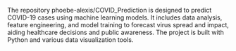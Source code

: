 The repository phoebe-alexis/COVID_Prediction is designed to predict COVID-19 cases using machine learning models. It includes data analysis, feature engineering, and model training to forecast virus spread and impact, aiding healthcare decisions and public awareness. The project is built with Python and various data visualization tools. 
